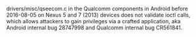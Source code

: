 drivers/misc/qseecom.c in the Qualcomm components in Android before 2016-08-05 on Nexus 5 and 7 (2013) devices does not validate ioctl calls, which allows attackers to gain privileges via a crafted application, aka Android internal bug 28747998 and Qualcomm internal bug CR561841.